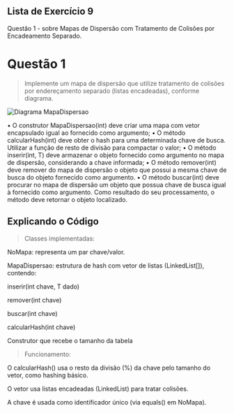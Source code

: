 ## Lista de Exercício 9 

Questão 1 - sobre Mapas de Dispersão com Tratamento de Colisões por Encadeamento Separado.

# Questão 1

> Implemente um mapa de dispersão que utilize tratamento de colisões por endereçamento separado (listas encadeadas), conforme diagrama.

![Diagrama MapaDispersao](image.png)

• O construtor MapaDispersao(int) deve criar uma mapa com vetor encapsulado igual ao fornecido como
argumento;
• O método calcularHash(int) deve obter o hash para uma determinada chave de busca. Utilizar a função de resto
de divisão para compactar o valor;
• O método inserir(int, T) deve armazenar o objeto fornecido como argumento no mapa de dispersão,
considerando a chave informada;
• O método remover(int) deve remover do mapa de dispersão o objeto que possui a mesma chave de busca do
objeto fornecido como argumento.
• O método buscar(int) deve procurar no mapa de dispersão um objeto que possua chave de busca igual à
fornecido como argumento. Como resultado do seu processamento, o método deve retornar o objeto localizado.

## Explicando o Código

> Classes implementadas:

NoMapa<T>: representa um par chave/valor.

MapaDispersao<T>: estrutura de hash com vetor de listas (LinkedList[]), contendo:

inserir(int chave, T dado)

remover(int chave)

buscar(int chave)

calcularHash(int chave)

Construtor que recebe o tamanho da tabela

>  Funcionamento:

O calcularHash() usa o resto da divisão (%) da chave pelo tamanho do vetor, como hashing básico.

O vetor usa listas encadeadas (LinkedList) para tratar colisões.

A chave é usada como identificador único (via equals() em NoMapa).